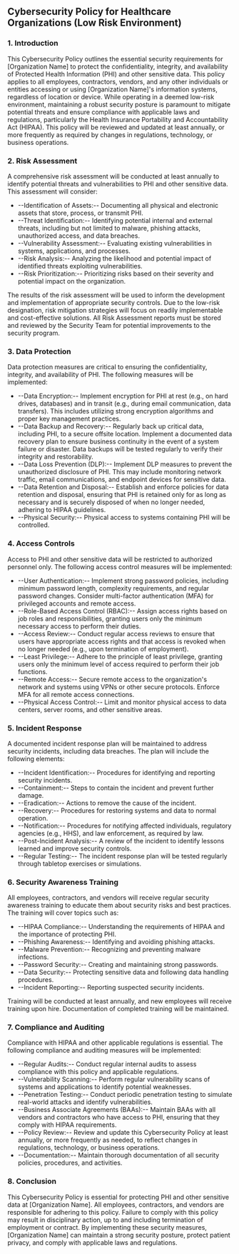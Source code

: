 ## Cybersecurity Policy for Healthcare Organizations (Low Risk Environment)

### 1. Introduction

This Cybersecurity Policy outlines the essential security requirements for [Organization Name] to protect the confidentiality, integrity, and availability of Protected Health Information (PHI) and other sensitive data. This policy applies to all employees, contractors, vendors, and any other individuals or entities accessing or using [Organization Name]'s information systems, regardless of location or device. While operating in a deemed low-risk environment, maintaining a robust security posture is paramount to mitigate potential threats and ensure compliance with applicable laws and regulations, particularly the Health Insurance Portability and Accountability Act (HIPAA). This policy will be reviewed and updated at least annually, or more frequently as required by changes in regulations, technology, or business operations.

### 2. Risk Assessment

A comprehensive risk assessment will be conducted at least annually to identify potential threats and vulnerabilities to PHI and other sensitive data. This assessment will consider:

-   --Identification of Assets:-- Documenting all physical and electronic assets that store, process, or transmit PHI.
-   --Threat Identification:-- Identifying potential internal and external threats, including but not limited to malware, phishing attacks, unauthorized access, and data breaches.
-   --Vulnerability Assessment:-- Evaluating existing vulnerabilities in systems, applications, and processes.
-   --Risk Analysis:-- Analyzing the likelihood and potential impact of identified threats exploiting vulnerabilities.
-   --Risk Prioritization:-- Prioritizing risks based on their severity and potential impact on the organization.

The results of the risk assessment will be used to inform the development and implementation of appropriate security controls. Due to the low-risk designation, risk mitigation strategies will focus on readily implementable and cost-effective solutions. All Risk Assessment reports must be stored and reviewed by the Security Team for potential improvements to the security program.

### 3. Data Protection

Data protection measures are critical to ensuring the confidentiality, integrity, and availability of PHI. The following measures will be implemented:

-   --Data Encryption:-- Implement encryption for PHI at rest (e.g., on hard drives, databases) and in transit (e.g., during email communication, data transfers). This includes utilizing strong encryption algorithms and proper key management practices.
-   --Data Backup and Recovery:-- Regularly back up critical data, including PHI, to a secure offsite location. Implement a documented data recovery plan to ensure business continuity in the event of a system failure or disaster. Data backups will be tested regularly to verify their integrity and restorability.
-   --Data Loss Prevention (DLP):-- Implement DLP measures to prevent the unauthorized disclosure of PHI. This may include monitoring network traffic, email communications, and endpoint devices for sensitive data.
-   --Data Retention and Disposal:-- Establish and enforce policies for data retention and disposal, ensuring that PHI is retained only for as long as necessary and is securely disposed of when no longer needed, adhering to HIPAA guidelines.
-   --Physical Security:-- Physical access to systems containing PHI will be controlled.

### 4. Access Controls

Access to PHI and other sensitive data will be restricted to authorized personnel only. The following access control measures will be implemented:

-   --User Authentication:-- Implement strong password policies, including minimum password length, complexity requirements, and regular password changes. Consider multi-factor authentication (MFA) for privileged accounts and remote access.
-   --Role-Based Access Control (RBAC):-- Assign access rights based on job roles and responsibilities, granting users only the minimum necessary access to perform their duties.
-   --Access Review:-- Conduct regular access reviews to ensure that users have appropriate access rights and that access is revoked when no longer needed (e.g., upon termination of employment).
-   --Least Privilege:-- Adhere to the principle of least privilege, granting users only the minimum level of access required to perform their job functions.
-   --Remote Access:-- Secure remote access to the organization's network and systems using VPNs or other secure protocols. Enforce MFA for all remote access connections.
-   --Physical Access Control:-- Limit and monitor physical access to data centers, server rooms, and other sensitive areas.

### 5. Incident Response

A documented incident response plan will be maintained to address security incidents, including data breaches. The plan will include the following elements:

-   --Incident Identification:-- Procedures for identifying and reporting security incidents.
-   --Containment:-- Steps to contain the incident and prevent further damage.
-   --Eradication:-- Actions to remove the cause of the incident.
-   --Recovery:-- Procedures for restoring systems and data to normal operation.
-   --Notification:-- Procedures for notifying affected individuals, regulatory agencies (e.g., HHS), and law enforcement, as required by law.
-   --Post-Incident Analysis:-- A review of the incident to identify lessons learned and improve security controls.
-   --Regular Testing:-- The incident response plan will be tested regularly through tabletop exercises or simulations.

### 6. Security Awareness Training

All employees, contractors, and vendors will receive regular security awareness training to educate them about security risks and best practices. The training will cover topics such as:

-   --HIPAA Compliance:-- Understanding the requirements of HIPAA and the importance of protecting PHI.
-   --Phishing Awareness:-- Identifying and avoiding phishing attacks.
-   --Malware Prevention:-- Recognizing and preventing malware infections.
-   --Password Security:-- Creating and maintaining strong passwords.
-   --Data Security:-- Protecting sensitive data and following data handling procedures.
-   --Incident Reporting:-- Reporting suspected security incidents.

Training will be conducted at least annually, and new employees will receive training upon hire. Documentation of completed training will be maintained.

### 7. Compliance and Auditing

Compliance with HIPAA and other applicable regulations is essential. The following compliance and auditing measures will be implemented:

-   --Regular Audits:-- Conduct regular internal audits to assess compliance with this policy and applicable regulations.
-   --Vulnerability Scanning:-- Perform regular vulnerability scans of systems and applications to identify potential weaknesses.
-   --Penetration Testing:-- Conduct periodic penetration testing to simulate real-world attacks and identify vulnerabilities.
-   --Business Associate Agreements (BAAs):-- Maintain BAAs with all vendors and contractors who have access to PHI, ensuring that they comply with HIPAA requirements.
-   --Policy Review:-- Review and update this Cybersecurity Policy at least annually, or more frequently as needed, to reflect changes in regulations, technology, or business operations.
-   --Documentation:-- Maintain thorough documentation of all security policies, procedures, and activities.

### 8. Conclusion

This Cybersecurity Policy is essential for protecting PHI and other sensitive data at [Organization Name]. All employees, contractors, and vendors are responsible for adhering to this policy. Failure to comply with this policy may result in disciplinary action, up to and including termination of employment or contract. By implementing these security measures, [Organization Name] can maintain a strong security posture, protect patient privacy, and comply with applicable laws and regulations.
